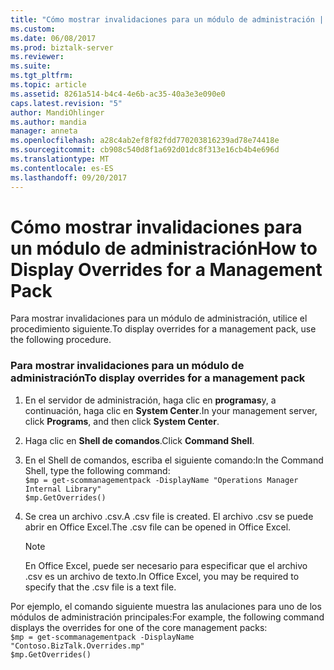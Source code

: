 ```yaml
---
title: "Cómo mostrar invalidaciones para un módulo de administración | Documentos de Microsoft"
ms.custom: 
ms.date: 06/08/2017
ms.prod: biztalk-server
ms.reviewer: 
ms.suite: 
ms.tgt_pltfrm: 
ms.topic: article
ms.assetid: 8261a514-b4c4-4e6b-ac35-40a3e3e090e0
caps.latest.revision: "5"
author: MandiOhlinger
ms.author: mandia
manager: anneta
ms.openlocfilehash: a28c4ab2ef8f82fdd770203816239ad78e74418e
ms.sourcegitcommit: cb908c540d8f1a692d01dc8f313e16cb4b4e696d
ms.translationtype: MT
ms.contentlocale: es-ES
ms.lasthandoff: 09/20/2017
---
```

# <a name="how-to-display-overrides-for-a-management-pack"></a><span data-ttu-id="7deed-102">Cómo mostrar invalidaciones para un módulo de administración</span><span class="sxs-lookup"><span data-stu-id="7deed-102">How to Display Overrides for a Management Pack</span></span>
<span data-ttu-id="7deed-103">Para mostrar invalidaciones para un módulo de administración, utilice el procedimiento siguiente.</span><span class="sxs-lookup"><span data-stu-id="7deed-103">To display overrides for a management pack, use the following procedure.</span></span>  
  
### <a name="to-display-overrides-for-a-management-pack"></a><span data-ttu-id="7deed-104">Para mostrar invalidaciones para un módulo de administración</span><span class="sxs-lookup"><span data-stu-id="7deed-104">To display overrides for a management pack</span></span>  
  
1.  <span data-ttu-id="7deed-105">En el servidor de administración, haga clic en **programas**y, a continuación, haga clic en **System Center**.</span><span class="sxs-lookup"><span data-stu-id="7deed-105">In your management server, click **Programs**, and then click **System Center**.</span></span>  
  
2.  <span data-ttu-id="7deed-106">Haga clic en **Shell de comandos**.</span><span class="sxs-lookup"><span data-stu-id="7deed-106">Click **Command Shell**.</span></span>  
  
3.  <span data-ttu-id="7deed-107">En el Shell de comandos, escriba el siguiente comando:</span><span class="sxs-lookup"><span data-stu-id="7deed-107">In the Command Shell, type the following command:</span></span>   
    `$mp = get-scommanagementpack -DisplayName "Operations Manager Internal Library"`   
    `$mp.GetOverrides()`  
  
4.  <span data-ttu-id="7deed-108">Se crea un archivo .csv.</span><span class="sxs-lookup"><span data-stu-id="7deed-108">A .csv file is created.</span></span> <span data-ttu-id="7deed-109">El archivo .csv se puede abrir en Office Excel.</span><span class="sxs-lookup"><span data-stu-id="7deed-109">The .csv file can be opened in Office Excel.</span></span>  
  
    > [!NOTE]  
    >  <span data-ttu-id="7deed-110">En Office Excel, puede ser necesario para especificar que el archivo .csv es un archivo de texto.</span><span class="sxs-lookup"><span data-stu-id="7deed-110">In Office Excel, you may be required to specify that the .csv file is a text file.</span></span>  
  
 <span data-ttu-id="7deed-111">Por ejemplo, el comando siguiente muestra las anulaciones para uno de los módulos de administración principales:</span><span class="sxs-lookup"><span data-stu-id="7deed-111">For example, the following command displays the overrides for one of the core management packs:</span></span>   
`$mp = get-scommanagementpack -DisplayName "Contoso.BizTalk.Overrides.mp"`  
`$mp.GetOverrides()`